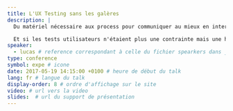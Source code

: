 ```yaml
---
title: L'UX Testing sans les galères
description: |
  Du matériel nécessaire aux process pour communiquer au mieux en interne, retour sur une année d'expérience à Algolia. Un talk qui met la théorie de côté pour privilégier le vécu, sans détour.

  Et si les tests utilisateurs n'étaient plus une contrainte mais une habitude. Chiche&nbsp;?
speaker:
  - lucas # reference correspondant à celle du fichier spearkers dans _data
type: conference
symbol: expe # icone
date: 2017-05-19 14:15:00 +0100 # heure de début du talk
lang: fr # langue du talk
display-order: 8 # ordre d'affichage sur le site
video: # url vers la video
slides:  # url du support de présentation
---
```

